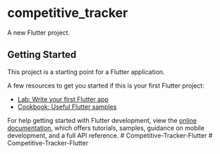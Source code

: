 # competitive_tracker

A new Flutter project.

## Getting Started

This project is a starting point for a Flutter application.

A few resources to get you started if this is your first Flutter project:

- [Lab: Write your first Flutter app](https://docs.flutter.dev/get-started/codelab)
- [Cookbook: Useful Flutter samples](https://docs.flutter.dev/cookbook)

For help getting started with Flutter development, view the
[online documentation](https://docs.flutter.dev/), which offers tutorials,
samples, guidance on mobile development, and a full API reference.
#   C o m p e t i t i v e - T r a c k e r - F l u t t e r  
 #   C o m p e t i t i v e - T r a c k e r - F l u t t e r  
 
